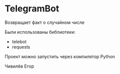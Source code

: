 # TelegramBot

Возвращает факт о случайном числе

Были использованы библиотеки:
- telebot 
- requests

Проект можно запустить через компилятор Python

Чивилёв Егор
